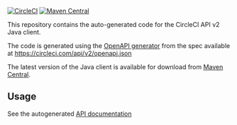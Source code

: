 [![CircleCI](https://circleci.com/gh/CircleCI-Public/java-api-client.svg?style=svg)](https://circleci.com/gh/CircleCI-Public/java-api-client)
[![Maven Central](https://img.shields.io/maven-central/v/com.circleci/java-client.svg?label=Maven%20Central)](https://search.maven.org/artifact/com.circleci/java-client/)

This repository contains the auto-generated code for the CircleCI API v2 Java client.

The code is generated using the [OpenAPI generator](https://github.com/OpenAPITools/openapi-generator)
from the spec available at https://circleci.com/api/v2/openapi.json

The latest version of the Java client is available for download from
[Maven Central](https://search.maven.org/artifact/com.circleci/java-client/).

## Usage
See the autogenerated [API documentation](v2/docs/DefaultApi.md)
